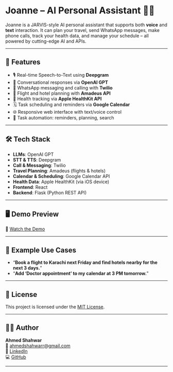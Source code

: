 # Joanne – AI Personal Assistant 🧠💬

Joanne is a JARVIS-style AI personal assistant that supports both **voice** and **text** interaction. It can plan your travel, send WhatsApp messages, make phone calls, track your health data, and manage your schedule – all powered by cutting-edge AI and APIs.

---

## 🧩 Features

- 🎙️ Real-time Speech-to-Text using **Deepgram**
- 💬 Conversational responses via **OpenAI GPT**
- 📱 WhatsApp messaging and calling with **Twilio**
- 🧳 Flight and hotel planning with **Amadeus API**
- 🏥 Health tracking via **Apple HealthKit API**
- 🗓️ Task scheduling and reminders via **Google Calendar**
- 🌐 Responsive web interface with text/voice control
- 📌 Task automation: reminders, planning, search

---

## 🛠 Tech Stack

- **LLMs**: OpenAI GPT
- **STT & TTS**: Deepgram 
- **Call & Messaging**: Twilio 
- **Travel Planning**: Amadeus (flights & hotels)
- **Calendar & Scheduling**: Google Calendar API
- **Health Data**: Apple HealthKit (via iOS device)
- **Frontend**: React 
- **Backend**: Flask (Python REST API)

---

## 🖥 Demo Preview

🎥 [Watch the Demo](https://drive.google.com/file/d/1RGEOjRVvt4ynPmO0jus1c8DAJdvk_rmD/view?usp=drive_link)

---

## 🤖 Example Use Cases

- “**Book a flight to Karachi next Friday and find hotels nearby for the next 3 days.**”
- “**Add ‘Doctor appointment’ to my calendar at 3 PM tomorrow.**”

---

## 📄 License

This project is licensed under the [MIT License](LICENSE).

---

## 🙋‍♂️ Author

**Ahmed Shahwar**  
📧 [ahmedshahwarr@gmail.com](mailto:ahmedshahwarr@gmail.com)  
🔗 [LinkedIn](https://www.linkedin.com/in/ahmedshahwar)  
💻 [GitHub](https://github.com/ahmedshahwar)

---
